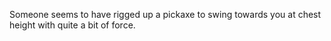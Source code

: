 Someone seems to have rigged up a pickaxe to swing towards you at chest height with quite a bit of force.